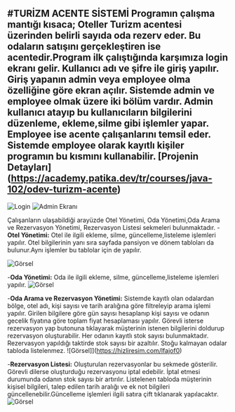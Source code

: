 #**TURİZM ACENTE SİSTEMİ**<Enter>
Programın çalışma mantığı kısaca; Oteller Turizm acentesi üzerinden belirli sayıda oda rezerv eder.<Enter> 
Bu odaların satışını gerçekleştiren ise acentedir.Program ilk çalıştığında karşımıza login ekranı gelir.<Enter> 
Kullanıcı adı ve şifre ile giriş yapılır. Giriş yapanın admin veya employee olma özelliğine göre ekran açılır.<Enter>
Sistemde admin ve employee olmak üzere iki bölüm vardır. Admin kullanıcı atayıp bu kullanıcıların bilgilerini <Enter>
düzenleme, ekleme,silme gibi işlemler yapar. Employee ise acente çalışanlarını temsil eder. <Enter>
Sistemde employee olarak kayıtlı kişiler programın bu kısmını kullanabilir. <Enter>
[Projenin Detayları] (https://academy.patika.dev/tr/courses/java-102/odev-turizm-acente) <Enter>
---
![Login](https://hizliresim.com/q708fwb)<Enter>
![Admin Ekranı](https://hizliresim.com/epz3aef)<Enter>

Çalışanların ulaşabildiği arayüzde Otel Yönetimi, Oda Yönetimi,Oda Arama ve Rezervasyon Yönetimi, Rezervasyon Listesi sekmeleri bulunmaktadır.<Enter> 
-**Otel Yönetimi:**<Enter>
Otel ile ilgili ekleme, silme, güncelleme,listeleme işlemleri yapılır. Otel bilgilerinin yanı sıra  sayfada pansiyon ve dönem tabloları da bulunur.Aynı işlemler bu tablolar için de yapılır.<Enter>

![Görsel](https://hizliresim.com/aotae3i)<Enter>

-**Oda Yönetimi:**<Enter>
Oda ile ilgili ekleme, silme, güncelleme,listeleme işlemleri yapılır.<Enter>
![Görsel](https://hizliresim.com/58v75nq)<Enter>

-**Oda Arama ve Rezervasyon Yönetimi:**<Enter>
Sistemde kayıtlı olan odalardan bölge, otel adı, kişi sayısı ve tarih aralığına göre filtreleyip arama işlemi yapılır.<Enter> 
Girilen bilgilere göre gün sayısı hesaplanıp kişi sayısı ve odanın gecelik fiyatına göre toplam fiyat hesaplaması yapılır.<Enter> 
Görevli isterse rezervasyon yap butonuna tıklayarak müşterinin istenen bilgilerini doldurup rezervasyon oluşturabilir. <Enter>
Her odanın kayıtlı stok sayısı bulunmaktadır. Rezervasyon yapıldığı taktirde stok sayısı bir azaltılır. Stoğu kalmayan odalar tabloda listelenmez.<Enter>
![Görsel]](https://hizliresim.com/lfajof0)<Enter>

-**Rezervasyon Listesi:**<Enter>
Oluşturulan rezervasyonlar bu sekmede gösterilir. Görevli dilerse oluşturduğu rezervasyonu iptal edebilir.<Enter> 
İptal etmesi durumunda odanın stok sayısı bir artırılır. Listelenen tabloda müşterinin kişisel bilgileri,<Enter>
talep edilen tarih aralığı ve ek not bilgileri güncellenebilir.Güncelleme işlemleri ilgili satıra çift tıklanarak yapılacaktır.
![Görsel](https://hizliresim.com/jdr6ixp)<Enter>
